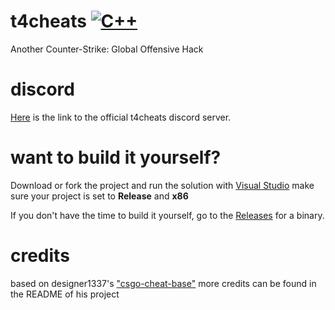 # t4cheats [![C++](https://img.shields.io/badge/language-C%2B%2B-%23f34b7d.svg)](https://en.wikipedia.org/wiki/C%2B%2B)
Another Counter-Strike: Global Offensive Hack

# discord
[Here](https://discord.gg/pWbBmfe) is the link to the official t4cheats discord server.

# want to build it yourself?
Download or fork the project and run the solution with [Visual Studio](https://visualstudio.microsoft.com/)
make sure your project is set to **Release** and **x86**

If you don't have the time to build it yourself, go to the [Releases](https://github.com/T4zzuu/t4cheats/releases) for a binary.

# credits
based on designer1337's ["csgo-cheat-base"](https://github.com/designer1337/csgo-cheat-base)
more credits can be found in the README of his project

